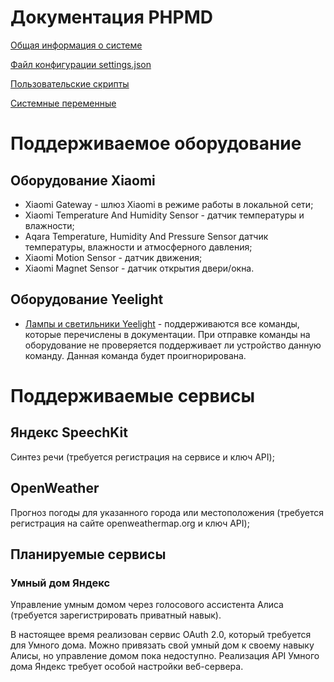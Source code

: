 # Документация PHPMD

[Общая информация о системе](common.md)

[Файл конфигурации settings.json](settings.md)

[Пользовательские скрипты](userscripts.md)

[Системные переменные](variables.md)

# Поддерживаемое оборудование

## Оборудование Xiaomi

- Xiaomi Gateway - шлюз Xiaomi в режиме работы в локальной сети;
- Xiaomi Temperature And Humidity Sensor - датчик температуры и влажности;
- Aqara Temperature, Humidity And Pressure Sensor датчик температуры, влажности и атмосферного давления;
- Xiaomi Motion Sensor - датчик движения;
- Xiaomi Magnet Sensor - датчик открытия двери/окна.

## Оборудование Yeelight

- [Лампы и светильники Yeelight](yeelight/GenericDevice.md) - поддерживаются все команды, которые перечислены в документации. При отправке команды на оборудование не проверяется поддерживает ли устройство данную команду. Данная команда будет проигнорирована.

# Поддерживаемые сервисы

## Яндекс SpeechKit

Синтез речи (требуется регистрация на сервисе и ключ API);

## OpenWeather

Прогноз погоды для указанного города или местоположения (требуется регистрация на сайте openweathermap.org и ключ API);

## Планируемые сервисы

### Умный дом Яндекс

Управление умным домом через голосового ассистента Алиса (требуется зарегистрировать приватный навык).

В настоящее время реализован сервис OAuth 2.0, который требуется для Умного дома. Можно привязать свой умный дом к своему навыку Алисы, но управление домом пока недоступно. Реализация API Умного дома Яндекс требует особой настройки веб-сервера.
